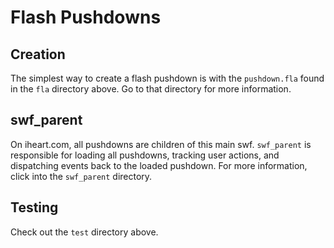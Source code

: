 # Flash Pushdowns

## Creation

The simplest way to create a flash pushdown is with the `pushdown.fla` found in the `fla` directory above.  Go to that directory for more information.

## swf_parent

On iheart.com, all pushdowns are children of this main swf. `swf_parent` is responsible for loading all pushdowns, tracking user actions, and dispatching events back to the loaded pushdown. For more information, click into the `swf_parent` directory.

## Testing

Check out the `test` directory above.